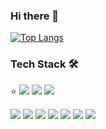 ### Hi there 👋

[![Top Langs](https://github-readme-stats.vercel.app/api/top-langs/?username=yurrrri&hide=jupyter%20notebook,javascript&layout=compact)](https://github.com/anuraghazra/github-readme-stats)


### Tech Stack 🛠
⭐ <a href="" target="_blank"><img src="https://img.shields.io/badge/Android-3DDC84?style=flat-square&logo=Android&logoColor=white"/></a>
<a href="" target="_blank"><img src="https://img.shields.io/badge/JAVA-007396?style=flat-square&logo=Java&logoColor=white"/></a>
<a href="" target="_blank"><img src="https://img.shields.io/badge/Kotlin-0095D5?style=flat-square&logo=Kotlin&logoColor=white"/></a>

<a href="" target="_blank"><img src="https://img.shields.io/badge/Python-3776AB?style=flat-square&logo=Python&logoColor=white"/></a>
<a href="" target="_blank"><img src="https://img.shields.io/badge/SQLite-003B57?style=flat-square&logo=SQLite&logoColor=white"/></a>
<a href="" target="_blank"><img src="https://img.shields.io/badge/Oracle DB-F80000?style=flat-square&logo=Oracle&logoColor=white"/></a>
<a href="" target="_blank"><img src="https://img.shields.io/badge/HTML5-E34F26?style=flat-square&logo=HTML5&logoColor=white"/></a>
<a href="" target="_blank"><img src="https://img.shields.io/badge/CSS-1572B6?style=flat-square&logo=CSS3&logoColor=white"/></a>
<a href="" target="_blank"><img src="https://img.shields.io/badge/C-A8B9CC?style=flat-square&logo=C&logoColor=white"/></a>
<a href="" target="_blank"><img src="https://img.shields.io/badge/Linux-FCC624?style=flat-square&logo=Linux&logoColor=white"/></a>
